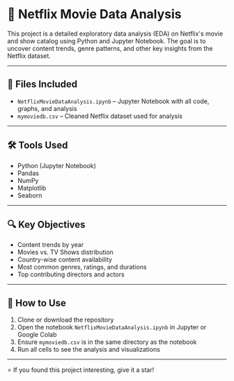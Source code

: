 # 🍿 Netflix Movie Data Analysis

This project is a detailed exploratory data analysis (EDA) on Netflix's movie and show catalog using Python and Jupyter Notebook. The goal is to uncover content trends, genre patterns, and other key insights from the Netflix dataset.

---

## 📁 Files Included

- `NetflixMovieDataAnalysis.ipynb` – Jupyter Notebook with all code, graphs, and analysis  
- `mymoviedb.csv` – Cleaned Netflix dataset used for analysis

---

## 🛠️ Tools Used

- Python (Jupyter Notebook)
- Pandas
- NumPy
- Matplotlib
- Seaborn

---

## 🔍 Key Objectives

- Content trends by year
- Movies vs. TV Shows distribution
- Country-wise content availability
- Most common genres, ratings, and durations
- Top contributing directors and actors

---

## 🚀 How to Use

1. Clone or download the repository
2. Open the notebook `NetflixMovieDataAnalysis.ipynb` in Jupyter or Google Colab
3. Ensure `mymoviedb.csv` is in the same directory as the notebook
4. Run all cells to see the analysis and visualizations

---



⭐ If you found this project interesting, give it a star!
